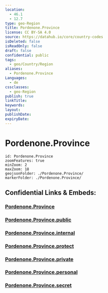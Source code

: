 ```yaml
---
location:
  - 46.1
  - 12.7
type: geo-Region
title: Pordenone.Province
license: CC BY-SA 4.0
source: https://datahub.io/core/country-codes
isDeleted: false
isReadOnly: false
draft: false
confidential: public
tags:
  - geo/Country/Region
aliases:
  - Pordenone.Province
Languages:
  - de
cssclasses:
  - geo-Region
publish: true
linkTitle:
keywords:
layout:
publishDate:
expiryDate:
---
```


# Pordenone.Province

```leaflet
id: Pordenone.Province
zoomFeatures: true 
minZoom: 2 
maxZoom: 18
geojsonFolder: ./Pordenone.Province/
markerFolder: ./Pordenone.Province/
```


## Confidential Links & Embeds: 

### [Pordenone.Province](/_Standards/Earth/Continent/Europe/Europe~South/Italy/regions~Italy/Friuli-Venezia_Giulia/Pordenone.Province.md) 

### [Pordenone.Province.public](/_public/Earth/Continent/Europe/Europe~South/Italy/regions~Italy/Friuli-Venezia_Giulia/Pordenone.Province.public.md) 

### [Pordenone.Province.internal](/_internal/Earth/Continent/Europe/Europe~South/Italy/regions~Italy/Friuli-Venezia_Giulia/Pordenone.Province.internal.md) 

### [Pordenone.Province.protect](/_protect/Earth/Continent/Europe/Europe~South/Italy/regions~Italy/Friuli-Venezia_Giulia/Pordenone.Province.protect.md) 

### [Pordenone.Province.private](/_private/Earth/Continent/Europe/Europe~South/Italy/regions~Italy/Friuli-Venezia_Giulia/Pordenone.Province.private.md) 

### [Pordenone.Province.personal](/_personal/Earth/Continent/Europe/Europe~South/Italy/regions~Italy/Friuli-Venezia_Giulia/Pordenone.Province.personal.md) 

### [Pordenone.Province.secret](/_secret/Earth/Continent/Europe/Europe~South/Italy/regions~Italy/Friuli-Venezia_Giulia/Pordenone.Province.secret.md)

